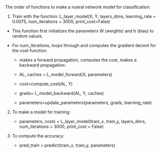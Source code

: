 The order of functions to make a nueral network model for classification:

1) Train with the function: L_layer_model(X, Y, layers_dims, learning_rate = 0.0075, num_iterations = 3000, print_cost=False)
  - This function first initializes the parameters W (weights) and b (bias) to random values.
  
  - For num_iterations, loops through and computes the gradient decent for the cost function:
    - makes a forward propagation, computes the cost, makes a backward propagation:
  
    - AL, caches = L_model_forward(X, parameters)
    - cost=compute_cost(AL, Y)
    - grads= L_model_backward(AL, Y, caches)
    - parameters=update_parameters(parameters, grads, learning_rate)
  
2) To make a model for training:
    - parameters, costs = L_layer_model(train_x, train_y, layers_dims, num_iterations = 3000, print_cost = False)
    
3) To compute the accuracy:
    - pred_train = predict(train_x, train_y, parameters)
  

